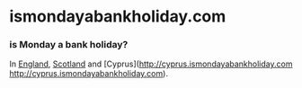 # ismondayabankholiday.com

### is Monday a bank holiday?

In [England](http://england.ismondayabankholiday.com), [Scotland](http://scotland.ismondayabankholiday.com) and [Cyprus](http://cyprus.ismondayabankholiday.com
http://cyprus.ismondayabankholiday.com).
